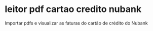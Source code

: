 # leitor pdf cartao credito nubank

Importar pdfs e visualizar as faturas do cartão de crédito do Nubank
